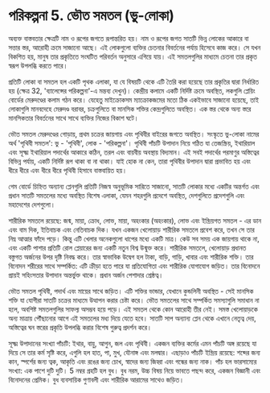 # পরিকল্পনা 5. ভৌত সমতল (ভু-লোকা)

অব্যক্ত বাস্তবতার ক্ষেত্রটি নাম ও রূপের জগতে রূপান্তরিত হয়। নাম ও রূপের জগত সাতটি ভিন্ন লোকের আকারে বা সত্তার স্তর, আরোহী ক্রমে সাজানো আছে। এই লোকগুলো ব্যক্তির চেতনার বিবর্তনের পর্যায় হিসেবে কাজ করে। সে যখন বিকশিত হয়, মানুষ তার প্রকৃতিতে সংঘটিত পরিবর্তন অনুসারে এগিয়ে যায়। এই সমতলগুলির মাধ্যমে চেতনা তার প্রকৃত স্বরূপ উপলব্ধি করতে পারে।

প্রতিটি লোকা বা সমতল হল একটি পৃথক এলাকা, যা যে বিষয়টি থেকে এটি তৈরি করা হয়েছে তার প্রকৃতির দ্বারা নির্ধারিত হয় (ক্ষেত্র 32, 'ব্যালেন্সের পরিকল্পনা'-এ মন্তব্য দেখুন)। কেন্দ্রীয় কলামে একটি নির্দিষ্ট ক্রমে অবস্থিত, লকগুলি প্লেয়িং বোর্ডের মেরুদণ্ডের কলাম গঠন করে। যেহেতু মাইক্রোকসম ম্যাক্রোকজমের মতো ঠিক একইভাবে সাজানো হয়েছে, তাই লোকাগুলি মানবদেহে মেরুদণ্ড বরাবর, চক্রগুলিতে বা মানসিক শক্তির কেন্দ্রগুলিতে অবস্থিত। এক স্তর থেকে অন্য স্তরে মানসিকতার বিবর্তনের সাথে সাথে ব্যক্তির নিজের বিকাশ ঘটে।

ভৌত সমতল মেরুদণ্ডের গোড়ায়, প্রথম চক্রের জায়গায় এবং পৃথিবীর বাইরের জগতে অবস্থিত। সংস্কৃতে ভু-লোকা নামের অর্থ 'পৃথিবী সমতল': ভু - 'পৃথিবী', লোক - 'পরিকল্পনা'। পৃথিবী পাঁচটি উপাদান নিয়ে গঠিত যা তেজস্ক্রিয়, ইথারিয়াল এবং সূক্ষ্ম ইথারিয়াল পদার্থের আকারে কঠিন, তরল এবং বায়বীয় অবস্থায় বিদ্যমান। এই সবই পদার্থের পরমাণুর অস্তিত্বের বিভিন্ন পর্যায়, একটি নির্দিষ্ট রূপ থাকা বা না থাকা। যাই হোক না কেন, তারা পৃথিবীর উপাদান দ্বারা প্রভাবিত হয় এবং ধীরে ধীরে এবং ধীরে ধীরে পৃথিবী হিসাবে বাস্তবায়িত হয়।

গেম বোর্ডে চিহ্নিত অন্যান্য প্লেনগুলি প্রতিটি নিজস্ব অনুভূমিক সারিতে সাজানো, সাতটি লোকার মধ্যে একটির অন্তর্গত এবং প্রধান সাতটি সমতলের মধ্যে অবস্থিত বিশেষ এলাকা, যেমন শহরগুলি প্রদেশে অবস্থিত, দেশগুলিতে প্রদেশগুলি এবং মহাদেশের দেশগুলো।

শারীরিক সমতলে রয়েছে: জন্ম, মায়া, ক্রোধ, লোভ, মায়া, অহংকার (অহংকার), লোভ এবং ইন্দ্রিয়গত সমতল - এর ডান এবং বাম দিক, ইতিবাচক এবং নেতিবাচক দিক। যখন একজন খেলোয়াড় শারীরিক সমতলে প্রবেশ করে, তখন সে তার নিম্ন আত্মার ফাঁদে পড়ে। কিন্তু এটি খেলার অনেকগুলো ধাপের মধ্যে একটি মাত্র। কেউ সব সময় এক জায়গায় থাকে না, এবং একটি পাশার প্রতিটি রোল প্লেয়ারের জন্য একটি নতুন বিশ্ব উন্মুক্ত করে। শারীরিক সমতলে, খেলোয়াড় প্রধানত বস্তুগত অর্জনের উপর দৃষ্টি নিবদ্ধ করে। তার স্বাভাবিক উদ্বেগ হল টাকা, বাড়ি, গাড়ি, খাবার এবং শারীরিক শক্তি। তার বিনোদন শরীরের সাথে সম্পর্কিত: এটি ক্রীড়া হতে পারে যা প্রতিযোগিতা এবং শারীরিক যোগাযোগ জড়িত। তার বিনোদনে প্রায়ই সহিংসতার উপাদান অন্তর্ভুক্ত থাকে। প্রধান অর্জন পেশাদার শ্রেষ্ঠত্ব।

ভৌত সমতল পৃথিবী, পদার্থ এবং মায়ের সাথে জড়িত। এটি শক্তির ভান্ডার, যেখানে কুন্ডলিনী অবস্থিত - সেই মানসিক শক্তি যা যোগীরা সাতটি চক্রের মাধ্যমে উত্থাপন করার চেষ্টা করে। ভৌত সমতলের সাথে সম্পর্কিত সমস্যাগুলি সমাধান না হলে, অবশিষ্ট সমতলগুলির সাফল্য অসম্ভব হয়ে পড়ে। এই সমতল থেকে কোন আরোহী তীর নেই। সমস্ত খেলোয়াড়কে অন্য মাত্রায় পৌঁছানোর আগে এই সমতলের মধ্য দিয়ে যেতে হবে। সাতটি সাপ অন্যান্য প্লেন থেকে এখানে নেতৃত্ব দেয়, অস্তিত্বের ঘন স্তরের প্রকৃতি উপলব্ধি করার বিশেষ গুরুত্ব প্রদর্শন করে।

সূক্ষ্ম উপাদানের সংখ্যা পাঁচটি: ইথার, বায়ু, আগুন, জল এবং পৃথিবী। একজন ব্যক্তির কর্মের এমন পাঁচটি অঙ্গ রয়েছে যা দিয়ে সে তার কর্ম সৃষ্টি করে, এগুলি হল হাত, পা, মুখ, যৌনাঙ্গ এবং মলদ্বার। এছাড়াও পাঁচটি ইন্দ্রিয় রয়েছে: শব্দের জন্য কান, স্পর্শের জন্য ত্বক, আকৃতি এবং রঙের জন্য চোখ, স্বাদের জন্য জিহ্বা এবং গন্ধের জন্য নাক। পাঁচ হল ভারসাম্যের সংখ্যা: এক পাশে দুটি দুটি। 5 নম্বর গ্রহটি হল বুধ। বুধ নরম, উচ্চ বিষয় নিয়ে ভাবতে পছন্দ করে, একজন বিজ্ঞানী এবং বিনোদনের প্রেমিক। বুধ ব্যবসায়িক গুণাবলী এবং শারীরিক আরামের সাথেও জড়িত।
